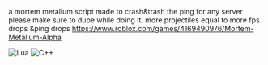 a mortem metallum script made to crash&trash the ping for any server
please make sure to dupe while doing it. more projectiles equal to more fps drops &ping drops
https://www.roblox.com/games/4169490976/Mortem-Metallum-Alpha

![Lua](https://img.shields.io/badge/lua-%232C2D72.svg?style=for-the-badge&logo=lua&logoColor=white) ![C++](https://img.shields.io/badge/c++-%2300599C.svg?style=for-the-badge&logo=c%2B%2B&logoColor=white)
